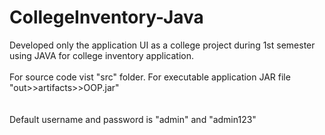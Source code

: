 # CollegeInventory-Java
Developed only the application UI as a college project during 1st semester using JAVA for college inventory application.
<br></br>
For source code vist "src" folder.
For executable application JAR file "out>>artifacts>>OOP.jar"
<br></br>
<br> Default username and password is "admin" and "admin123"</br>
